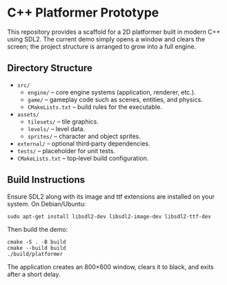 # C++ Platformer Prototype

This repository provides a scaffold for a 2D platformer built in modern C++ using SDL2. The current demo simply opens a window and clears the screen; the project structure is arranged to grow into a full engine.

## Directory Structure
- `src/`
  - `engine/` – core engine systems (application, renderer, etc.).
  - `game/` – gameplay code such as scenes, entities, and physics.
  - `CMakeLists.txt` – build rules for the executable.
- `assets/`
  - `tilesets/` – tile graphics.
  - `levels/` – level data.
  - `sprites/` – character and object sprites.
- `external/` – optional third‑party dependencies.
- `tests/` – placeholder for unit tests.
- `CMakeLists.txt` – top‑level build configuration.

## Build Instructions
Ensure SDL2 along with its image and ttf extensions are installed on your system. On Debian/Ubuntu:

```
sudo apt-get install libsdl2-dev libsdl2-image-dev libsdl2-ttf-dev
```

Then build the demo:

```
cmake -S . -B build
cmake --build build
./build/platformer
```

The application creates an 800×600 window, clears it to black, and exits after a short delay.
